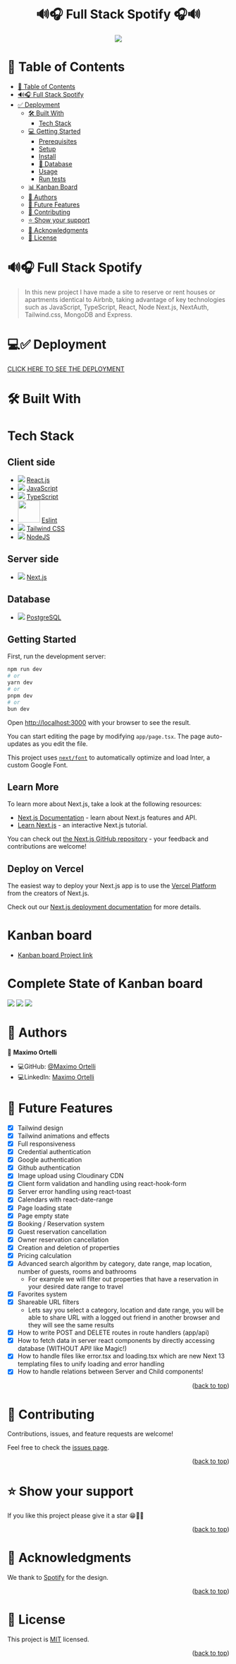 <a name="readme-top"></a>
<div align="center">
   <h1>🔊🎧 Full Stack Spotify 🎧🔊</h1>
</div>
  <div align="center">
    <img src="./public/images/spotify.jpg" />
  </div>

# 📗 Table of Contents

- [📗 Table of Contents](#-table-of-contents)
- [🔊🎧 Full Stack Spotify](#-full-stack-spotify)
- [✅ Deployment](#-deployment)
  - [🛠 Built With](#-built-with)
    - [Tech Stack](#tech-stack)
  - [💻 Getting Started](#-getting-started)
    - [Prerequisites](#prerequisites)
    - [Setup](#setup)
    - [Install](#install)
    - [💾 Database](#-database)
    - [Usage](#usage)
    - [Run tests](#run-tests)
  - [📊 Kanban Board](#-kanban-board)
  - [👥 Authors](#-authors)
  - [🔭 Future Features](#-future-features)
  - [🤝 Contributing](#-contributing)
  - [⭐️ Show your support](#️-show-your-support)
  - [🙏 Acknowledgments](#-acknowledgments)
  - [📝 License](#-license)

# 🔊🎧 Full Stack Spotify <a name="full-stack-spotify"></a>

> In this new project I have made a site to reserve or rent houses or apartments identical to Airbnb, taking advantage of key technologies such as JavaScript, TypeScript, React, Node Next.js, NextAuth, Tailwind.css, MongoDB and Express.

# 💻✅ Deployment 

<a name="deployment"></a>

<a href="https://full-stack-spotify-zeta.vercel.app/" target="_blank">CLICK HERE TO SEE THE DEPLOYMENT</a>

# 🛠 Built With 

<a name="built-with"></a>

# Tech Stack 

<a name="tech-stack"></a>

<div>
     <h2>Client side</h2>
     <ul>   
     <li>
        <img src="https://skillicons.dev/icons?i=react"/>
        <a href="https://reactjs.org">React.js</a>
     </li>
     <li>
        <img src="https://skillicons.dev/icons?i=js"/>
        <a href="https://developer.mozilla.org/en-US/docs/Web/JavaScript">JavaScript</a>
     </li>
     <li>
        <img src="https://skillicons.dev/icons?i=ts"/>
        <a href="https://www.typescriptlang.org/">TypeScript</a>
     </li>
      <li>
       <img src="./public/images/eslint.png" width="50"/>
       <a href="https://eslint.org">Eslint</a>
     </li>
      <li>
        <img src="https://skillicons.dev/icons?i=tailwindcss"/>
        <a href="https://tailwindcss.com">Tailwind CSS</a>
     </li>
      <li>
       <img src="https://skillicons.dev/icons?i=nodejs"/>
       <a href="https://nodejs.org/en">NodeJS</a>
     </li>
</div>

<div>
       <h2>Server side</h2>
  <ul>
       <li>
          <img src="https://skillicons.dev/icons?i=nextjs"/>
          <a href="https://nextjs.org/">Next.js</a>
       </li>
  </ul>
</div>

<div>
    <h2>Database</h2>
    <ul>
      <li>
         <img src="https://skillicons.dev/icons?i=postgresql"/>
         <a href="https://www.postgresql.org/">PostgreSQL</a>
     </li>
    </ul>
</div>


## Getting Started

First, run the development server:

```bash
npm run dev
# or
yarn dev
# or
pnpm dev
# or
bun dev
```

Open [http://localhost:3000](http://localhost:3000) with your browser to see the result.

You can start editing the page by modifying `app/page.tsx`. The page auto-updates as you edit the file.

This project uses [`next/font`](https://nextjs.org/docs/basic-features/font-optimization) to automatically optimize and load Inter, a custom Google Font.

## Learn More

To learn more about Next.js, take a look at the following resources:

- [Next.js Documentation](https://nextjs.org/docs) - learn about Next.js features and API.
- [Learn Next.js](https://nextjs.org/learn) - an interactive Next.js tutorial.

You can check out [the Next.js GitHub repository](https://github.com/vercel/next.js/) - your feedback and contributions are welcome!

## Deploy on Vercel

The easiest way to deploy your Next.js app is to use the [Vercel Platform](https://vercel.com/new?utm_medium=default-template&filter=next.js&utm_source=create-next-app&utm_campaign=create-next-app-readme) from the creators of Next.js.

Check out our [Next.js deployment documentation](https://nextjs.org/docs/deployment) for more details.

# Kanban board <a name="kanban-board"></a>
 - [Kanban board Project link](https://github.com/users/maximoortelli/projects/15)

# Complete State of Kanban board
  <img src="./public/images/kanban1.png" />
  <img src="./public/images/kanban2.png" />
  <img src="./public/images/kanban3.png" />

# 👥 Authors 
<a name="author"></a>

👤 **Maximo Ortelli**

- 💻GitHub: [@Maximo Ortelli](https://github.com/maximoortelli)
- 💻LinkedIn: [Maximo Ortelli](https://www.linkedin.com/in/maximo-ortelli-rueda/)

# 🔭 Future Features 
<a name="future-features"></a>

- [x] Tailwind design
- [x] Tailwind animations and effects
- [x] Full responsiveness
- [x] Credential authentication
- [x] Google authentication
- [x] Github authentication
- [x] Image upload using Cloudinary CDN
- [x] Client form validation and handling using react-hook-form
- [x] Server error handling using react-toast
- [x] Calendars with react-date-range
- [x] Page loading state
- [x] Page empty state
- [x] Booking / Reservation system
- [x] Guest reservation cancellation
- [x] Owner reservation cancellation
- [x] Creation and deletion of properties
- [x] Pricing calculation
- [x] Advanced search algorithm by category, date range, map location, number of guests, rooms and bathrooms
    - For example we will filter out properties that have a reservation in your desired date range to travel
- [x] Favorites system
- [x] Shareable URL filters
    - Lets say you select a category, location and date range, you will be able to share URL with a logged out friend in another browser and they will see the same results
- [x] How to write POST and DELETE routes in route handlers (app/api)
- [x] How to fetch data in server react components by directly accessing database (WITHOUT API! like Magic!)
- [x] How to handle files like error.tsx and loading.tsx which are new Next 13 templating files to unify loading and error handling
- [x] How to handle relations between Server and Child components!

<p align="right">(<a href="#readme-top">back to top</a>)</p>

# 🤝 Contributing <a name="contributing"></a>

Contributions, issues, and feature requests are welcome!

Feel free to check the [issues page](https://github.com/maximoortelli/Full-Stack-Spotify/issues).

<p align="right">(<a href="#readme-top">back to top</a>)</p>

# ⭐️ Show your support <a name="support"></a>

If you like this project please give it a star 😁🌟✨

<p align="right">(<a href="#readme-top">back to top</a>)</p>

# 🙏 Acknowledgments <a name="acknowledgements"></a>

We thank to [Spotify](https://open.spotify.com/intl-es) for the design.

<p align="right">(<a href="#readme-top">back to top</a>)</p>

# 📝 License <a name="license"></a>

This project is [MIT](./LICENSE) licensed.

<p align="right">(<a href="#readme-top">back to top</a>)</p>
